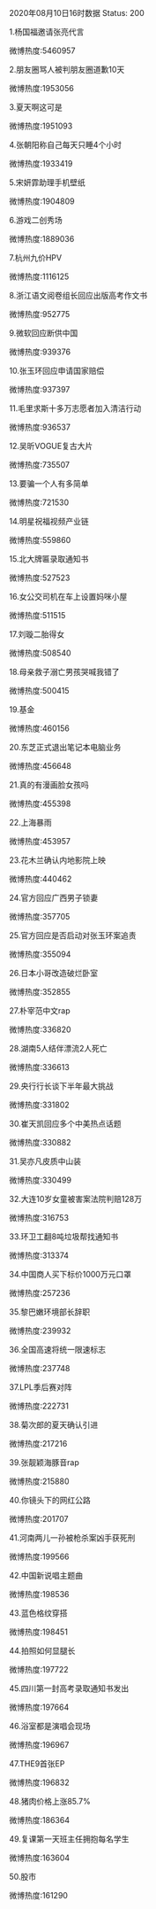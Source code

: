 2020年08月10日16时数据
Status: 200

1.杨国福邀请张亮代言

微博热度:5460957

2.朋友圈骂人被判朋友圈道歉10天

微博热度:1953056

3.夏天啊这可是

微博热度:1951093

4.张朝阳称自己每天只睡4个小时

微博热度:1933419

5.宋妍霏助理手机壁纸

微博热度:1904809

6.游戏二创秀场

微博热度:1889036

7.杭州九价HPV

微博热度:1116125

8.浙江语文阅卷组长回应出版高考作文书

微博热度:952775

9.微软回应断供中国

微博热度:939376

10.张玉环回应申请国家赔偿

微博热度:937397

11.毛里求斯十多万志愿者加入清洁行动

微博热度:936537

12.吴昕VOGUE复古大片

微博热度:735507

13.要骗一个人有多简单

微博热度:721530

14.明星祝福视频产业链

微博热度:559860

15.北大牌匾录取通知书

微博热度:527523

16.女公交司机在车上设置妈咪小屋

微博热度:511515

17.刘璇二胎得女

微博热度:508540

18.母亲救子溺亡男孩哭喊我错了

微博热度:500415

19.基金

微博热度:460156

20.东芝正式退出笔记本电脑业务

微博热度:456648

21.真的有漫画脸女孩吗

微博热度:455398

22.上海暴雨

微博热度:453957

23.花木兰确认内地影院上映

微博热度:440462

24.官方回应广西男子锁妻

微博热度:357705

25.官方回应是否启动对张玉环案追责

微博热度:355094

26.日本小哥改造破烂卧室

微博热度:352855

27.朴宰范中文rap

微博热度:336820

28.湖南5人结伴漂流2人死亡

微博热度:336613

29.央行行长谈下半年最大挑战

微博热度:331802

30.崔天凯回应多个中美热点话题

微博热度:330882

31.吴亦凡皮质中山装

微博热度:330499

32.大连10岁女童被害案法院判赔128万

微博热度:316753

33.环卫工翻8吨垃圾帮找通知书

微博热度:313374

34.中国商人买下标价1000万元口罩

微博热度:257236

35.黎巴嫩环境部长辞职

微博热度:239932

36.全国高速将统一限速标志

微博热度:237748

37.LPL季后赛对阵

微博热度:222731

38.菊次郎的夏天确认引进

微博热度:217216

39.张靓颖海豚音rap

微博热度:215880

40.你镜头下的网红公路

微博热度:201707

41.河南两儿一孙被枪杀案凶手获死刑

微博热度:199566

42.中国新说唱主题曲

微博热度:198536

43.蓝色格纹穿搭

微博热度:198451

44.拍照如何显腿长

微博热度:197722

45.四川第一封高考录取通知书发出

微博热度:197664

46.浴室都是演唱会现场

微博热度:196967

47.THE9首张EP

微博热度:196832

48.猪肉价格上涨85.7%

微博热度:186364

49.复课第一天班主任拥抱每名学生

微博热度:163604

50.股市

微博热度:161290

